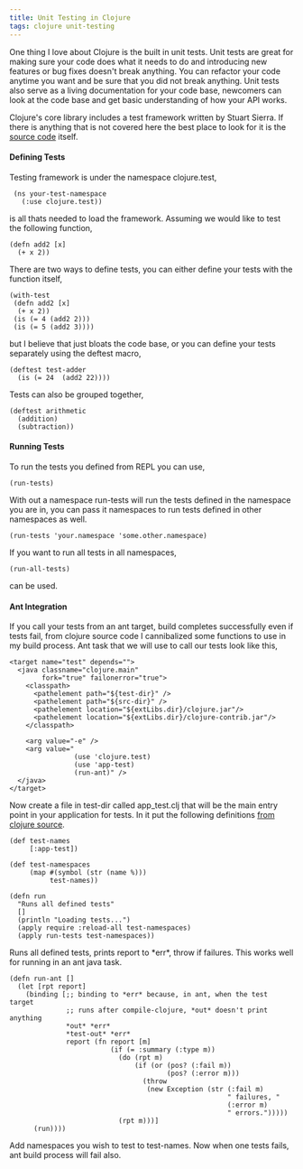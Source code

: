 ```yaml
---
title: Unit Testing in Clojure
tags: clojure unit-testing
---
```


One thing I love about Clojure is the built in unit tests. Unit tests
are great for making sure your code does what it needs to do and
introducing new features or bug fixes doesn't break anything. You can
refactor your code anytime you want and be sure that you did not break
anything. Unit tests also serve as a living documentation for your code
base, newcomers can look at the code base and get basic understanding of
how your API works.


Clojure's core library includes a test framework written by Stuart
Sierra. If there is anything that is not covered here the best place to
look for it is the [source
code](http://github.com/richhickey/clojure/blob/master/src/clj/clojure/test.clj)
itself.


#### Defining Tests

Testing framework is under the namespace clojure.test,

     (ns your-test-namespace
       (:use clojure.test))

is all thats needed to load the framework. Assuming we would like to
test the following function,

    (defn add2 [x] 
      (+ x 2)) 

There are two ways to define tests, you can either define your tests
with the function itself,

    (with-test
     (defn add2 [x] 
      (+ x 2))
     (is (= 4 (add2 2)))
     (is (= 5 (add2 3))))

but I believe that just bloats the code base, or you can define your
tests separately using the deftest macro,

    (deftest test-adder
      (is (= 24  (add2 22))))

Tests can also be grouped together,

    (deftest arithmetic
      (addition)
      (subtraction))

#### Running Tests

To run the tests you defined from REPL you can use,

    (run-tests)

With out a namespace run-tests will run the tests defined in the
namespace you are in, you can pass it namespaces to run tests defined in
other namespaces as well.

    (run-tests 'your.namespace 'some.other.namespace)

If you want to run all tests in all namespaces,

    (run-all-tests)

can be used.

#### Ant Integration

If you call your tests from an ant target, build completes successfully
even if tests fail, from clojure source code I cannibalized some
functions to use in my build process. Ant task that we will use to call
our tests look like this,

    <target name="test" depends="">
      <java classname="clojure.main" 
            fork="true" failonerror="true">  
        <classpath>
          <pathelement path="${test-dir}" />
          <pathelement path="${src-dir}" />
          <pathelement location="${extLibs.dir}/clojure.jar"/>
          <pathelement location="${extLibs.dir}/clojure-contrib.jar"/>
        </classpath>

        <arg value="-e" />
        <arg value="
                    (use 'clojure.test)
                    (use 'app-test)
                    (run-ant)" />
      </java>  
    </target>

Now create a file in test-dir called app_test.clj that will be the main
entry point in your application for tests. In it put the following
definitions [from clojure
source](http://github.com/richhickey/clojure/blob/abca86ea023080fd4ceed24b9887a653a56722eb/test/clojure/test_clojure.clj).

    (def test-names
         [:app-test])
 
    (def test-namespaces
         (map #(symbol (str (name %)))
              test-names))
 
    (defn run
      "Runs all defined tests"
      []
      (println "Loading tests...")
      (apply require :reload-all test-namespaces)
      (apply run-tests test-namespaces))

Runs all defined tests, prints report to \*err\*, throw if failures. This
works well for running in an ant java task.

    (defn run-ant []
      (let [rpt report]
        (binding [;; binding to *err* because, in ant, when the test target
                  ;; runs after compile-clojure, *out* doesn't print anything
                  *out* *err*
                  *test-out* *err*
                  report (fn report [m]
                             (if (= :summary (:type m))
                               (do (rpt m)
                                   (if (or (pos? (:fail m)) 
                                           (pos? (:error m)))
                                     (throw 
                                      (new Exception (str (:fail m) 
                                                          " failures, " 
                                                          (:error m) 
                                                          " errors.")))))
                               (rpt m)))]
          (run))))

Add namespaces you wish to test to test-names. Now when one tests fails,
ant build process will fail also.
